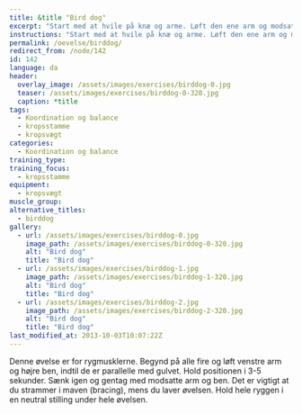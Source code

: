 ```yaml
---
title: &title "Bird dog"
excerpt: "Start med at hvile på knæ og arme. Løft den ene arm og modsatte fod indtil begge er parallelle med gulvet. Lav bevægelsen uden at vride i hoften. Sænk igen. Gentag med modsatte arm og ben."
instructions: "Start med at hvile på knæ og arme. Løft den ene arm og modsatte fod indtil begge er parallelle med gulvet. Lav bevægelsen uden at vride i hoften. Sænk igen. Gentag med modsatte arm og ben."
permalink: /oevelse/birddog/
redirect_from: /node/142
id: 142
language: da
header:
  overlay_image: /assets/images/exercises/birddog-0.jpg
  teaser: /assets/images/exercises/birddog-0-320.jpg
  caption: *title
tags:
  - Koordination og balance
  - kropsstamme
  - kropsvægt
categories:
  - Koordination og balance
training_type: 
training_focus: 
  - kropsstamme
equipment:
  - kropsvægt
muscle_group:
alternative_titles:
  - birddog
gallery:
  - url: /assets/images/exercises/birddog-0.jpg
    image_path: /assets/images/exercises/birddog-0-320.jpg
    alt: "Bird dog"
    title: "Bird dog"
  - url: /assets/images/exercises/birddog-1.jpg
    image_path: /assets/images/exercises/birddog-1-320.jpg
    alt: "Bird dog"
    title: "Bird dog"
  - url: /assets/images/exercises/birddog-2.jpg
    image_path: /assets/images/exercises/birddog-2-320.jpg
    alt: "Bird dog"
    title: "Bird dog"
last_modified_at: 2013-10-03T10:07:22Z
---
```


Denne øvelse er for rygmusklerne. Begynd på alle fire og løft venstre arm og højre ben, indtil de er parallelle med gulvet. Hold positionen i 3-5 sekunder. Sænk igen og gentag med modsatte arm og ben. Det er vigtigt at du strammer i maven (bracing), mens du laver øvelsen. Hold hele ryggen i en neutral stilling under hele øvelsen.
